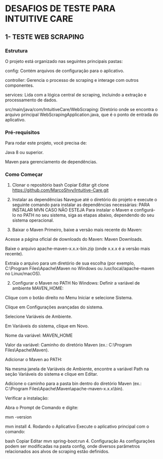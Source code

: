 # DESAFIOS DE TESTE PARA INTUITIVE CARE


## 1- TESTE WEB SCRAPING

### Estrutura
O projeto está organizado nas seguintes principais pastas:

config: Contém arquivos de configuração para o aplicativo.

controller: Gerencia o processo de scraping e interage com outros componentes.

services: Lida com a lógica central de scraping, incluindo a extração e processamento de dados.

src/main/java/com/IntuitiveCare/WebScraping: Diretório onde se encontra o arquivo principal WebScrapingApplication.java, que é o ponto de entrada do aplicativo.

### Pré-requisitos
Para rodar este projeto, você precisa de:

Java 8 ou superior.

Maven para gerenciamento de dependências.

### Como Começar
1. Clonar o repositório
bash
Copiar
Editar
git clone https://github.com/MarcoShvy/Intuitive-Care.git

2. Instalar as dependências
Navegue até o diretório do projeto e execute o seguinte comando para instalar as dependências necessárias:
PARA INSTALAR MVN CASO NÃO ESTEJA
Para instalar o Maven e configurá-lo no PATH no seu sistema, siga as etapas abaixo, dependendo do seu sistema operacional.

1. Baixar o Maven
Primeiro, baixe a versão mais recente do Maven:

Acesse a página oficial de downloads do Maven: Maven Downloads.

Baixe o arquivo apache-maven-x.x.x-bin.zip (onde x.x.x é a versão mais recente).

Extraia o arquivo para um diretório de sua escolha (por exemplo, C:\Program Files\Apache\Maven no Windows ou /usr/local/apache-maven no Linux/macOS).

2. Configurar o Maven no PATH
No Windows:
Definir a variável de ambiente MAVEN_HOME:

Clique com o botão direito no Menu Iniciar e selecione Sistema.

Clique em Configurações avançadas do sistema.

Selecione Variáveis de Ambiente.

Em Variáveis do sistema, clique em Novo.

Nome da variável: MAVEN_HOME

Valor da variável: Caminho do diretório Maven (ex.: C:\Program Files\Apache\Maven).

Adicionar o Maven ao PATH:

Na mesma janela de Variáveis de Ambiente, encontre a variável Path na seção Variáveis do sistema e clique em Editar.

Adicione o caminho para a pasta bin dentro do diretório Maven (ex.: C:\Program Files\Apache\Maven\apache-maven-x.x.x\bin).

Verificar a instalação:

Abra o Prompt de Comando e digite:

mvn -version


mvn install
4. Rodando o Aplicativo
Execute o aplicativo principal com o comando:

bash
Copiar
Editar
mvn spring-boot:run
4. Configuração
As configurações podem ser modificadas na pasta config, onde diversos parâmetros relacionados aos alvos de scraping estão definidos.
